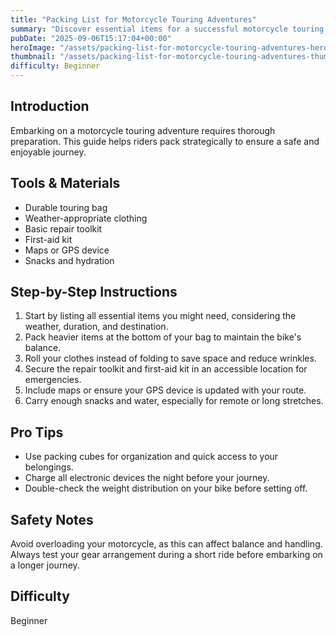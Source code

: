 ```yaml
---
title: "Packing List for Motorcycle Touring Adventures"
summary: "Discover essential items for a successful motorcycle touring experience"
pubDate: "2025-09-06T15:17:04+00:00"
heroImage: "/assets/packing-list-for-motorcycle-touring-adventures-hero.jpg"
thumbnail: "/assets/packing-list-for-motorcycle-touring-adventures-thumb.jpg"
difficulty: Beginner
---
```


<h2>Introduction</h2>
<p>Embarking on a motorcycle touring adventure requires thorough preparation. This guide helps riders pack strategically to ensure a safe and enjoyable journey.</p>
<h2>Tools & Materials</h2>
<ul>
  <li>Durable touring bag</li>
  <li>Weather-appropriate clothing</li>
  <li>Basic repair toolkit</li>
  <li>First-aid kit</li>
  <li>Maps or GPS device</li>
  <li>Snacks and hydration</li>
</ul>
<h2>Step-by-Step Instructions</h2>
<ol>
  <li>Start by listing all essential items you might need, considering the weather, duration, and destination.</li>
  <li>Pack heavier items at the bottom of your bag to maintain the bike's balance.</li>
  <li>Roll your clothes instead of folding to save space and reduce wrinkles.</li>
  <li>Secure the repair toolkit and first-aid kit in an accessible location for emergencies.</li>
  <li>Include maps or ensure your GPS device is updated with your route.</li>
  <li>Carry enough snacks and water, especially for remote or long stretches.</li>
</ol>
<h2>Pro Tips</h2>
<ul>
  <li>Use packing cubes for organization and quick access to your belongings.</li>
  <li>Charge all electronic devices the night before your journey.</li>
  <li>Double-check the weight distribution on your bike before setting off.</li>
</ul>
<h2>Safety Notes</h2>
<p>Avoid overloading your motorcycle, as this can affect balance and handling. Always test your gear arrangement during a short ride before embarking on a longer journey.</p>
<h2>Difficulty</h2>
<p>Beginner</p>